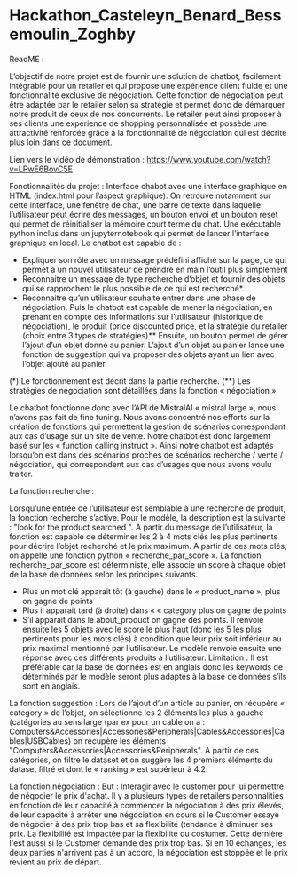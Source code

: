 # Hackathon_Casteleyn_Benard_Bessemoulin_Zoghby

ReadME : 

L’objectif de notre projet est de fournir une solution de chatbot, facilement intégrable pour un retailer et qui propose une expérience client fluide et une fonctionnalité exclusive de négociation. Cette fonction de négociation peut être adaptée par le retailer selon sa stratégie et permet donc de démarquer notre produit de ceux de nos concurrents.
Le retailer peut ainsi proposer à ses clients une expérience de shopping personnalisée et possède une attractivité renforcée grâce à la fonctionnalité de négociation qui est décrite plus loin dans ce document.


Lien vers le vidéo de démonstration : https://www.youtube.com/watch?v=LPwE6BovC5E


Fonctionnalités du projet :
Interface chabot avec une interface graphique en HTML (index.html pour l’aspect graphique). On retrouve notamment sur cette interface, une fenêtre de chat, une barre de texte dans laquelle l’utilisateur peut écrire des messages, un bouton envoi et un bouton reset qui permet de réinitialiser la mémoire court terme du chat. 
Une exécutable python inclus dans un jupyternotebook qui permet de lancer l’interface graphique en local. 
Le chatbot est capable de : 
-	Expliquer son rôle avec un message prédéfini affiché sur la page, ce qui permet à un nouvel utilisateur de prendre en main l’outil plus simplement 
-	Reconnaitre un message de type recherche d’objet et fournir des objets qui se rapprochent le plus possible de ce qui est recherché*.
-	Reconnaitre qu’un utilisateur souhaite entrer dans une phase de négociation. Puis le chatbot est capable de mener la négociation, en prenant en compte des informations sur l’utilisateur (historique de négociation), le produit (price discounted price, et la stratégie du retailer (choix entre 3 types de stratégies)**
Ensuite, un bouton permet de gérer l’ajout d’un objet donné au panier. L’ajout d’un objet au panier lance une fonction de suggestion qui va proposer des objets ayant un lien avec l’objet ajouté au panier.

(*) Le fonctionnement est décrit dans la partie recherche.
(**) Les stratégies de négociation sont détaillées dans la fonction « négociation »

Le chatbot fonctionne donc avec l’API de MistralAI « mistral large », nous n’avons pas fait de fine tuning. Nous avons concentré nos efforts sur la création de fonctions qui permettent la gestion de scénarios correspondant aux cas d’usage sur un site de vente. Notre chatbot est donc largement basé sur les « function calling instruct ». 
Ainsi notre chatbot est adaptés lorsqu’on est dans des scénarios proches de scénarios recherche / vente / négociation, qui correspondent aux cas d’usages que nous avons voulu traiter.

La fonction recherche :

Lorsqu’une entrée de l’utilisateur est semblable à une recherche de produit, la fonction recherche s’active. 
Pour le modèle, la description est la suivante : "look for the product searched ".
A partir du message de l’utilisateur, la fonction est capable de déterminer les 2 à 4 mots clés les plus pertinents pour décrire l’objet recherché et le prix maximum.
A partir de ces mots clés, on appelle une fonction python « recherche_par_score ».
La fonction recherche_par_score est déterministe, elle associe un score à chaque objet de la base de données selon les principes suivants.
-	Plus un mot clé apparait tôt (à gauche) dans le « product_name », plus on gagne de points 
-	Plus il apparait tard (à droite) dans « « category plus on gagne de points
-	S’il apparait dans le about_product on gagne des points.
Il renvoie ensuite les 5 objets avec le score le plus haut (donc les 5 les plus pertinents pour les mots clés) à condition que leur prix soit inférieur au prix maximal mentionné par l’utilisateur. 
Le modèle renvoie ensuite une réponse avec ces différents produits à l’utilisateur.
Limitation : 
Il est préférable car la base de données est en anglais donc les keywords de déterminés par le modèle seront plus adaptés à la base de données s’ils sont en anglais. 

La fonction suggestion :
Lors de l’ajout d’un article au panier, on récupère « category » de l’objet, on séléctionne les 2 éléments les plus à gauche (catégories au sens large (par ex pour un cable on a : Computers&Accessories|Accessories&Peripherals|Cables&Accessories|Cables|USBCables) on récupère les éléments "Computers&Accessories|Accessories&Peripherals". A partir de ces catégories, on filtre le dataset et on suggère les 4 premiers éléments du dataset filtré et dont le « ranking » est supérieur à 4.2.

La fonction négociation :
But : Interagir avec le customer pour lui permettre de négocier le prix d'achat.
Il y a plusieurs types de retailers personnalities en fonction de leur capacité à commencer la négociation à des prix élevés, de leur capacité à arrêter une négociation en cours si le Customer essaye de négocier à des prix trop bas et sa flexibilité (tendance à diminuer ses prix.
La flexibilité est impactée par la flexibilité du costumer.
Cette dernière l'est aussi si le Customer demande des prix trop bas.
Si en 10 échanges, les deux parties n'arrivent pas à un accord, la négociation est stoppée et le prix revient au prix de départ.







